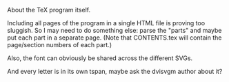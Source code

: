 About the TeX program itself.

Including all pages of the program in a single HTML file is proving
too sluggish. So I may need to do something else: parse the "parts"
and maybe put each part in a separate page. (Note that CONTENTS.tex
will contain the page/section numbers of each part.)

Also, the font can obviously be shared across the different SVGs.

And every letter is in its own tspan, maybe ask the dvisvgm author
about it?

